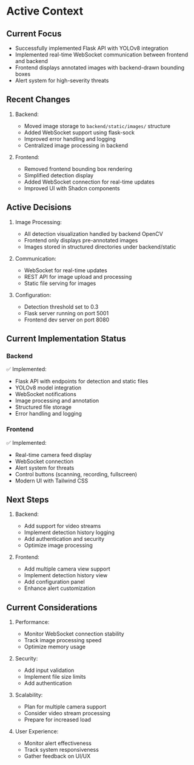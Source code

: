 # Active Context

## Current Focus
- Successfully implemented Flask API with YOLOv8 integration
- Implemented real-time WebSocket communication between frontend and backend
- Frontend displays annotated images with backend-drawn bounding boxes
- Alert system for high-severity threats

## Recent Changes
1. Backend:
   - Moved image storage to `backend/static/images/` structure
   - Added WebSocket support using flask-sock
   - Improved error handling and logging
   - Centralized image processing in backend

2. Frontend:
   - Removed frontend bounding box rendering
   - Simplified detection display
   - Added WebSocket connection for real-time updates
   - Improved UI with Shadcn components

## Active Decisions
1. Image Processing:
   - All detection visualization handled by backend OpenCV
   - Frontend only displays pre-annotated images
   - Images stored in structured directories under backend/static

2. Communication:
   - WebSocket for real-time updates
   - REST API for image upload and processing
   - Static file serving for images

3. Configuration:
   - Detection threshold set to 0.3
   - Flask server running on port 5001
   - Frontend dev server on port 8080

## Current Implementation Status

### Backend
✅ Implemented:
- Flask API with endpoints for detection and static files
- YOLOv8 model integration
- WebSocket notifications
- Image processing and annotation
- Structured file storage
- Error handling and logging

### Frontend
✅ Implemented:
- Real-time camera feed display
- WebSocket connection
- Alert system for threats
- Control buttons (scanning, recording, fullscreen)
- Modern UI with Tailwind CSS

## Next Steps
1. Backend:
   - Add support for video streams
   - Implement detection history logging
   - Add authentication and security
   - Optimize image processing

2. Frontend:
   - Add multiple camera view support
   - Implement detection history view
   - Add configuration panel
   - Enhance alert customization

## Current Considerations
1. Performance:
   - Monitor WebSocket connection stability
   - Track image processing speed
   - Optimize memory usage

2. Security:
   - Add input validation
   - Implement file size limits
   - Add authentication

3. Scalability:
   - Plan for multiple camera support
   - Consider video stream processing
   - Prepare for increased load

4. User Experience:
   - Monitor alert effectiveness
   - Track system responsiveness
   - Gather feedback on UI/UX 